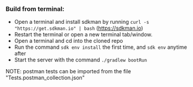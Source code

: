 ### Build from terminal:

* Open a terminal and install sdkman by running `curl -s "https://get.sdkman.io" | bash`  (https://sdkman.io)
* Restart the terminal or open a new terminal tab/window.
* Open a terminal and cd into the cloned repo
* Run the command `sdk env install` the first time, and `sdk env` anytime after
* Start the server with the command `./gradlew bootRun`


NOTE: postman tests can be imported from the file "Tests.postman_collection.json"
